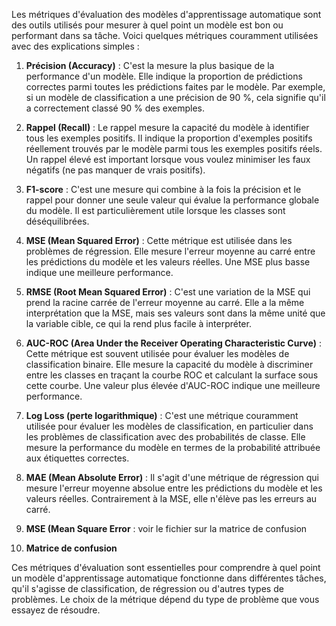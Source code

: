 Les métriques d'évaluation des modèles d'apprentissage automatique sont des outils utilisés pour mesurer à quel point un modèle est bon ou performant dans sa tâche. Voici quelques métriques couramment utilisées avec des explications simples :

1. **Précision (Accuracy)** : C'est la mesure la plus basique de la performance d'un modèle. Elle indique la proportion de prédictions correctes parmi toutes les prédictions faites par le modèle. Par exemple, si un modèle de classification a une précision de 90 %, cela signifie qu'il a correctement classé 90 % des exemples.

2. **Rappel (Recall)** : Le rappel mesure la capacité du modèle à identifier tous les exemples positifs. Il indique la proportion d'exemples positifs réellement trouvés par le modèle parmi tous les exemples positifs réels. Un rappel élevé est important lorsque vous voulez minimiser les faux négatifs (ne pas manquer de vrais positifs).

3. **F1-score** : C'est une mesure qui combine à la fois la précision et le rappel pour donner une seule valeur qui évalue la performance globale du modèle. Il est particulièrement utile lorsque les classes sont déséquilibrées.

4. **MSE (Mean Squared Error)** : Cette métrique est utilisée dans les problèmes de régression. Elle mesure l'erreur moyenne au carré entre les prédictions du modèle et les valeurs réelles. Une MSE plus basse indique une meilleure performance.

5. **RMSE (Root Mean Squared Error)** : C'est une variation de la MSE qui prend la racine carrée de l'erreur moyenne au carré. Elle a la même interprétation que la MSE, mais ses valeurs sont dans la même unité que la variable cible, ce qui la rend plus facile à interpréter.

6. **AUC-ROC (Area Under the Receiver Operating Characteristic Curve)** : Cette métrique est souvent utilisée pour évaluer les modèles de classification binaire. Elle mesure la capacité du modèle à discriminer entre les classes en traçant la courbe ROC et calculant la surface sous cette courbe. Une valeur plus élevée d'AUC-ROC indique une meilleure performance.

7. **Log Loss (perte logarithmique)** : C'est une métrique couramment utilisée pour évaluer les modèles de classification, en particulier dans les problèmes de classification avec des probabilités de classe. Elle mesure la performance du modèle en termes de la probabilité attribuée aux étiquettes correctes.

8. **MAE (Mean Absolute Error)** : Il s'agit d'une métrique de régression qui mesure l'erreur moyenne absolue entre les prédictions du modèle et les valeurs réelles. Contrairement à la MSE, elle n'élève pas les erreurs au carré.

8. **MSE (Mean Square Error** : voir le fichier sur la matrice de confusion
8. **Matrice de confusion** 

Ces métriques d'évaluation sont essentielles pour comprendre à quel point un modèle d'apprentissage automatique fonctionne dans différentes tâches, qu'il s'agisse de classification, de régression ou d'autres types de problèmes. Le choix de la métrique dépend du type de problème que vous essayez de résoudre.
